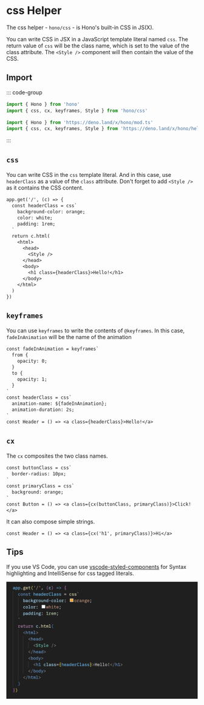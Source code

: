 # css Helper

The css helper - `hono/css` - is Hono's built-in CSS in JS(X).

You can write CSS in JSX in a JavaScript template literal named `css`. The return value of `css` will be the class name, which is set to the value of the class attribute. The `<Style />` component will then contain the value of the CSS.

## Import

::: code-group

```ts [npm]
import { Hono } from 'hono'
import { css, cx, keyframes, Style } from 'hono/css'
```

```ts [Deno]
import { Hono } from 'https://deno.land/x/hono/mod.ts'
import { css, cx, keyframes, Style } from 'https://deno.land/x/hono/helper.ts'
```

:::

## `css` <Badge style="vertical-align: middle;" type="warning" text="Experimental" />

You can write CSS in the `css` template literal. And in this case, use `headerClass` as a value of the `class` attribute. Don't forget to add `<Style />` as it contains the CSS content.

```ts{10,13}
app.get('/', (c) => {
  const headerClass = css`
    background-color: orange;
    color: white;
    padding: 1rem;
  `
  return c.html(
    <html>
      <head>
        <Style />
      </head>
      <body>
        <h1 class={headerClass}>Hello!</h1>
      </body>
    </html>
  )
})
```

## `keyframes` <Badge style="vertical-align: middle;" type="warning" text="Experimental" />

You can use `keyframes` to write the contents of `@keyframes`. In this case, `fadeInAnimation` will be the name of the animation

```tsx
const fadeInAnimation = keyframes`
  from {
    opacity: 0;
  }
  to {
    opacity: 1;
  }
`
const headerClass = css`
  animation-name: ${fadeInAnimation};
  animation-duration: 2s;
`
const Header = () => <a class={headerClass}>Hello!</a>
```

## `cx` <Badge style="vertical-align: middle;" type="warning" text="Experimental" />

The `cx` composites the two class names.

```tsx
const buttonClass = css`
  border-radius: 10px;
`
const primaryClass = css`
  background: orange;
`
const Button = () => <a class={cx(buttonClass, primaryClass)}>Click!</a>
```

It can also compose simple strings.

```tsx
const Header = () => <a class={cx('h1', primaryClass)}>Hi</a>
```

## Tips

If you use VS Code, you can use [vscode-styled-components](https://marketplace.visualstudio.com/items?itemName=styled-components.vscode-styled-components) for Syntax highlighting and IntelliSense for css tagged literals.

![VS Code](./../public/images/css-ss.png)

